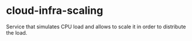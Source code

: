 # cloud-infra-scaling
Service that simulates CPU load and allows to scale it in order to distribute the load.
